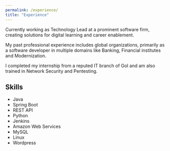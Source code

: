 ```yaml
---
permalink: /experience/
title: "Experience"
---
```


Currently working as Technology Lead at a prominent software firm, creating solutions for digital learning and career enablement.

My past professional experience includes global organizations, primarily as a software developer in multiple domains like Banking, Financial institutes and Modernization.

I completed my internship from a reputed IT branch of GoI and am also trained in Network Security and Pentesting.

## Skills

- Java
- Spring Boot
- REST API
- Python
- Jenkins
- Amazon Web Services
- MySQL
- Linux
- Wordpress